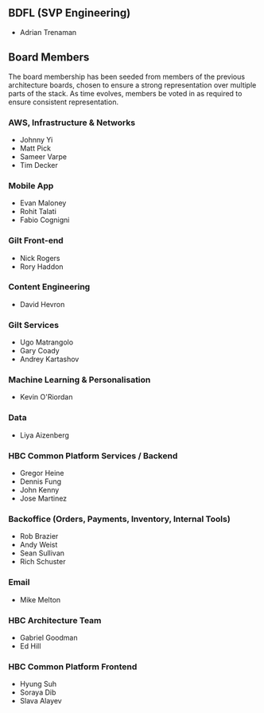 
## BDFL (SVP Engineering)
* Adrian Trenaman

## Board Members
The board membership has been seeded from members of the previous architecture boards, chosen
to ensure a strong representation over multiple parts of the stack. As time evolves, members
be voted in as required to ensure consistent representation.

### AWS, Infrastructure & Networks
* Johnny Yi
* Matt Pick
* Sameer Varpe
* Tim Decker

### Mobile App
* Evan Maloney
* Rohit Talati
* Fabio Cognigni

### Gilt Front-end
* Nick Rogers
* Rory Haddon

### Content Engineering
* David Hevron

### Gilt Services
* Ugo Matrangolo
* Gary Coady
* Andrey Kartashov

### Machine Learning & Personalisation
* Kevin O'Riordan

### Data
* Liya Aizenberg

### HBC Common Platform Services / Backend
* Gregor Heine
* Dennis Fung
* John Kenny
* Jose Martinez

### Backoffice (Orders, Payments, Inventory, Internal Tools)
* Rob Brazier
* Andy Weist
* Sean Sullivan
* Rich Schuster

### Email
* Mike Melton

### HBC Architecture Team
* Gabriel Goodman
* Ed Hill

### HBC Common Platform Frontend
* Hyung Suh
* Soraya Dib
* Slava Alayev
